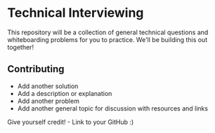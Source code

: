 # Technical Interviewing
This repository will be a collection of general technical questions and whiteboarding problems for you to practice. We'll be building this out together!

## Contributing
- Add another solution
- Add a description or explanation
- Add another problem
- Add another general topic for discussion with resources and links

Give yourself credit! - Link to your GitHub :)

